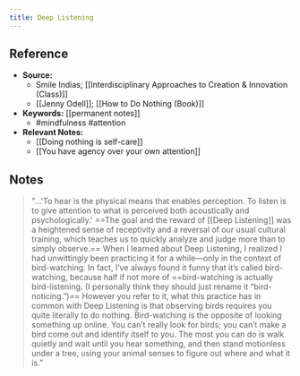 ```yaml
---
title: Deep Listening
---
```

## Reference
- **Source:** 
	- Smile Indias; [[Interdisciplinary Approaches to Creation & Innovation (Class)]]
	- [[Jenny Odell]]; [[How to Do Nothing (Book)]]
- **Keywords:** [[permanent notes]]
	- #mindfulness #attention 
- **Relevant Notes:**
	- [[Doing nothing is self-care]]
	- [[You have agency over your own attention]]
## Notes
> "...'To hear is the physical means that enables perception. To listen is to give attention to what is perceived both acoustically and psychologically.' ==The goal and the reward of [[Deep Listening]] was a heightened sense of receptivity and a reversal of our usual cultural training, which teaches us to quickly analyze and judge more than to simply observe.==
> When I learned about Deep Listening, I realized I had unwittingly been practicing it for a while—only in the context of bird-watching. In fact, I’ve always found it funny that it’s called bird-watching, because half if not more of ==bird-watching is actually bird-listening. (I personally think they should just rename it “bird-noticing.”)== However you refer to it, what this practice has in common with Deep Listening is that observing birds requires you quite literally to do nothing. Bird-watching is the opposite of looking something up online. You can’t really look for birds; you can’t make a bird come out and identify itself to you. The most you can do is walk quietly and wait until you hear something, and then stand motionless under a tree, using your animal senses to figure out where and what it is.”
